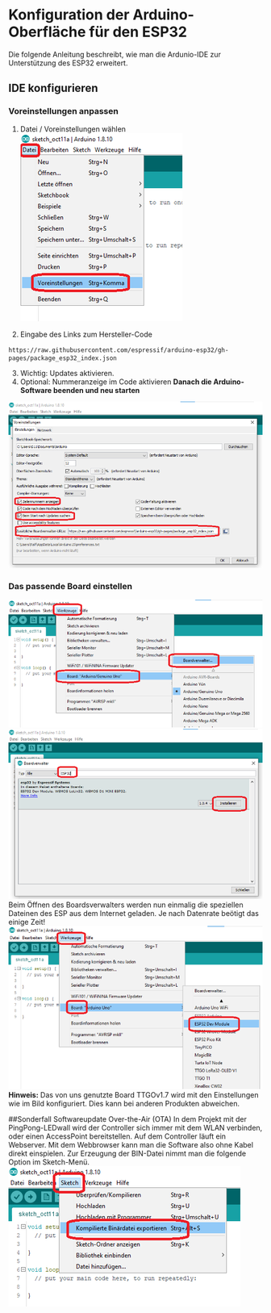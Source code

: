 # Konfiguration der Arduino-Oberfläche für den ESP32
Die folgende Anleitung beschreibt, wie man die Ardunio-IDE zur Unterstützung des ESP32 erweitert.
## IDE konfigurieren
### Voreinstellungen anpassen
1. Datei / Voreinstellungen wählen 
![Dateimenue](https://github.com/DARC-G11-Leverkusen/Arduino-Anleitungen/blob/master/A1.png)

2. Eingabe des Links zum Hersteller-Code
```
https://raw.githubusercontent.com/espressif/arduino-esp32/gh-pages/package_esp32_index.json
```
3. Wichtig: Updates aktivieren.
4. Optional: Nummeranzeige im Code aktivieren
**Danach die Arduino-Software beenden und neu starten**

![Voreinstellungen](https://github.com/DARC-G11-Leverkusen/Arduino-Anleitungen/blob/master/A2.png)

### Das passende Board einstellen
![Werkzeuge](https://github.com/DARC-G11-Leverkusen/Arduino-Anleitungen/blob/master/A3.png)
![Boardsmanager](https://github.com/DARC-G11-Leverkusen/Arduino-Anleitungen/blob/master/A4.png)
Beim Öffnen des Boardsverwalters werden nun einmalig die speziellen Dateinen des ESP aus dem Internet geladen. Je nach Datenrate beötigt das einige Zeit!
![Board waehlen](https://github.com/DARC-G11-Leverkusen/Arduino-Anleitungen/blob/master/A5.png)
**Hinweis:** Das von uns genutzte Board TTGOv1.7 wird mit den Einstellungen wie im Bild konfiguriert. Dies kann bei anderen Produkten abweichen.

##Sonderfall Softwareupdate Over-the-Air (OTA)
In dem Projekt mit der PingPong-LEDwall wird der Controller sich immer mit dem WLAN verbinden, oder einen AccessPoint bereitstellen. Auf dem Controller läuft ein Webserver. Mit dem Webbrowser kann man die Software also ohne Kabel direkt einspielen. Zur Erzeugung der BIN-Datei nimmt man die folgende Option im Sketch-Menü.
![Sketch](https://github.com/DARC-G11-Leverkusen/Arduino-Anleitungen/blob/master/A6.png)
